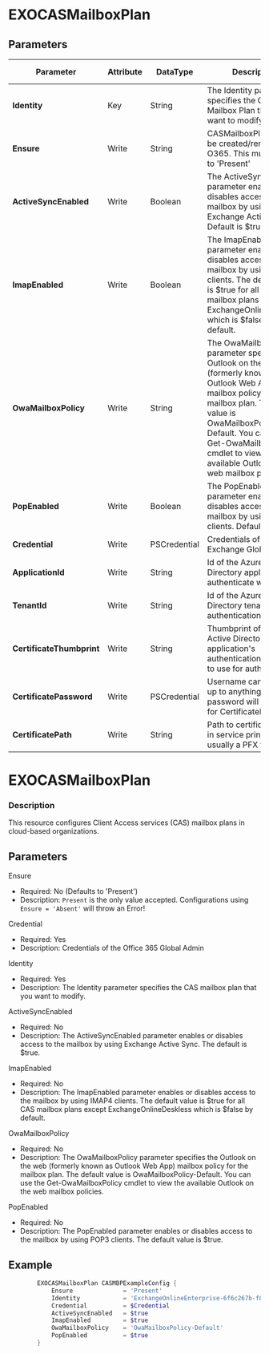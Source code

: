 ﻿# EXOCASMailboxPlan

## Parameters

| Parameter | Attribute | DataType | Description | Allowed Values |
| --- | --- | --- | --- | --- |
| **Identity** | Key | String | The Identity parameter specifies the CAS Mailbox Plan that you want to modify. ||
| **Ensure** | Write | String | CASMailboxPlans cannot be created/removed in O365.  This must be set to 'Present' |Present|
| **ActiveSyncEnabled** | Write | Boolean | The ActiveSyncEnabled parameter enables or disables access to the mailbox by using Exchange Active Sync. Default is $true. ||
| **ImapEnabled** | Write | Boolean | The ImapEnabled parameter enables or disables access to the mailbox by using IMAP4 clients. The default value is $true for all CAS mailbox plans except ExchangeOnlineDeskless which is $false by default. ||
| **OwaMailboxPolicy** | Write | String | The OwaMailboxPolicy parameter specifies the Outlook on the web (formerly known as Outlook Web App) mailbox policy for the mailbox plan. The default value is OwaMailboxPolicy-Default. You can use the Get-OwaMailboxPolicy cmdlet to view the available Outlook on the web mailbox policies. ||
| **PopEnabled** | Write | Boolean | The PopEnabled parameter enables or disables access to the mailbox by using POP3 clients. Default is $true. ||
| **Credential** | Write | PSCredential | Credentials of the Exchange Global Admin ||
| **ApplicationId** | Write | String | Id of the Azure Active Directory application to authenticate with. ||
| **TenantId** | Write | String | Id of the Azure Active Directory tenant used for authentication. ||
| **CertificateThumbprint** | Write | String | Thumbprint of the Azure Active Directory application's authentication certificate to use for authentication. ||
| **CertificatePassword** | Write | PSCredential | Username can be made up to anything but password will be used for CertificatePassword ||
| **CertificatePath** | Write | String | Path to certificate used in service principal usually a PFX file. ||

# EXOCASMailboxPlan

### Description

This resource configures Client Access services (CAS) mailbox plans
in cloud-based organizations.

## Parameters

Ensure

- Required: No (Defaults to 'Present')
- Description: `Present` is the only value accepted.
  Configurations using `Ensure = 'Absent'` will throw an Error!

Credential

- Required: Yes
- Description: Credentials of the Office 365 Global Admin

Identity

- Required: Yes
- Description: The Identity parameter specifies the CAS mailbox plan that
  you want to modify.

ActiveSyncEnabled

- Required: No
- Description: The ActiveSyncEnabled parameter enables or disables access
  to the mailbox by using Exchange Active Sync. The default is $true.

ImapEnabled

- Required: No
- Description: The ImapEnabled parameter enables or disables access to
  the mailbox by using IMAP4 clients. The default value is $true for all
  CAS mailbox plans except ExchangeOnlineDeskless which is $false by default.

OwaMailboxPolicy

- Required: No
- Description: The OwaMailboxPolicy parameter specifies the Outlook on
  the web (formerly known as Outlook Web App) mailbox policy for the
  mailbox plan. The default value is OwaMailboxPolicy-Default.
  You can use the Get-OwaMailboxPolicy cmdlet to view the available
  Outlook on the web mailbox policies.

PopEnabled

- Required: No
- Description: The PopEnabled parameter enables or disables access to
  the mailbox by using POP3 clients. The default value is $true.

## Example

```PowerShell
        EXOCASMailboxPlan CASMBPExampleConfig {
            Ensure              = 'Present'
            Identity            = 'ExchangeOnlineEnterprise-6f6c267b-f8db-4020-b441-f7bd966a0ca0'
            Credential          = $Credential
            ActiveSyncEnabled   = $true
            ImapEnabled         = $true
            OwaMailboxPolicy    = 'OwaMailboxPolicy-Default'
            PopEnabled          = $true
        }
```


